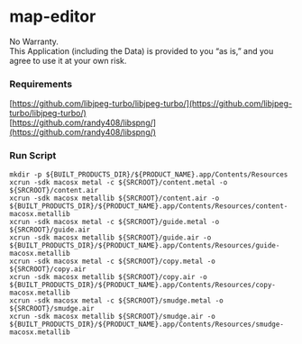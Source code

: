 # map-editor

No Warranty.    
This Application (including the Data) is provided to you “as is,” and you agree to use it at your own risk.

### Requirements

[https://github.com/libjpeg-turbo/libjpeg-turbo/](https://github.com/libjpeg-turbo/libjpeg-turbo/)    
[https://github.com/randy408/libspng/](https://github.com/randy408/libspng/)

### Run Script

```
mkdir -p ${BUILT_PRODUCTS_DIR}/${PRODUCT_NAME}.app/Contents/Resources
xcrun -sdk macosx metal -c ${SRCROOT}/content.metal -o ${SRCROOT}/content.air
xcrun -sdk macosx metallib ${SRCROOT}/content.air -o ${BUILT_PRODUCTS_DIR}/${PRODUCT_NAME}.app/Contents/Resources/content-macosx.metallib
xcrun -sdk macosx metal -c ${SRCROOT}/guide.metal -o ${SRCROOT}/guide.air
xcrun -sdk macosx metallib ${SRCROOT}/guide.air -o ${BUILT_PRODUCTS_DIR}/${PRODUCT_NAME}.app/Contents/Resources/guide-macosx.metallib
xcrun -sdk macosx metal -c ${SRCROOT}/copy.metal -o ${SRCROOT}/copy.air
xcrun -sdk macosx metallib ${SRCROOT}/copy.air -o ${BUILT_PRODUCTS_DIR}/${PRODUCT_NAME}.app/Contents/Resources/copy-macosx.metallib
xcrun -sdk macosx metal -c ${SRCROOT}/smudge.metal -o ${SRCROOT}/smudge.air
xcrun -sdk macosx metallib ${SRCROOT}/smudge.air -o ${BUILT_PRODUCTS_DIR}/${PRODUCT_NAME}.app/Contents/Resources/smudge-macosx.metallib
```
